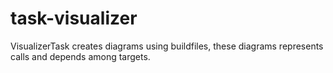 # task-visualizer

VisualizerTask creates diagrams using buildfiles, these diagrams represents calls and depends among targets.
